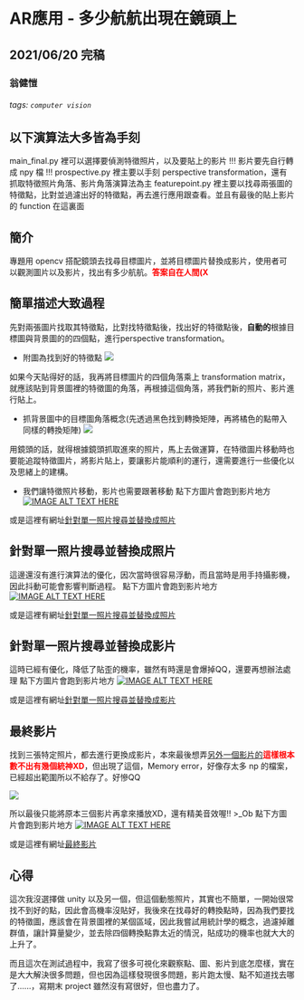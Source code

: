 # AR應用 - 多少航航出現在鏡頭上
## 2021/06/20 完稿  
### 翁健愷
###### tags: `computer vision`

## 以下演算法大多皆為手刻
main_final.py 裡可以選擇要偵測特徵照片，以及要貼上的影片  !!! 影片要先自行轉成 npy 檔 !!!
prospective.py 裡主要以手刻 perspective transformation，還有抓取特徵照片角落、影片角落演算法為主
featurepoint.py 裡主要以找尋兩張圖的特徵點，比對並過濾出好的特徵點，再去進行應用跟查看。並且有最後的貼上影片的 function 在這裏面

## 簡介
專題用 opencv 搭配鏡頭去找尋目標圖片，並將目標圖片替換成影片，使用者可以觀測圖片以及影片，找出有多少航航。<font color = 'red'>**答案自在人間(X**</font>

## 簡單描述大致過程
先對兩張圖片找取其特徵點，比對找特徵點後，找出好的特徵點後，**自動的**根據目標圖與背景圖的的四個點，進行perspective transformation。

* 附圖為找到好的特徵點
![](https://i.imgur.com/z07OXJG.jpg)

如果今天貼得好的話，我再將目標圖片的四個角落乘上 transformation matrix，就應該貼到背景圖裡的特徵圖的角落，再根據這個角落，將我們新的照片、影片進行貼上。

* 抓背景圖中的目標圖角落概念(先透過黑色找到轉換矩陣，再將橘色的點帶入同樣的轉換矩陣)
![](https://i.imgur.com/KZaICIv.png)

用鏡頭的話，就得根據鏡頭抓取進來的照片，馬上去做運算，在特徵圖片移動時也要能追蹤特徵圖片，將影片貼上，要讓影片能順利的運行，還需要進行一些優化以及思緒上的建構。

* 我們讓特徵照片移動，影片也需要跟著移動
點下方圖片會跑到影片地方
[![IMAGE ALT TEXT HERE](http://img.youtube.com/vi/ExOWR5VREk/0.jpg)](https://www.youtube.com/watch?v=ExOWR5VREk)

或是這裡有網址[針對單一照片搜尋並替換成照片](https://www.youtube.com/watch?v=ExOWR5VREk8)

## 針對單一照片搜尋並替換成照片
這邊還沒有進行演算法的優化，因次當時很容易浮動，而且當時是用手持攝影機，因此抖動可能會影響判斷過程。
點下方圖片會跑到影片地方
[![IMAGE ALT TEXT HERE](http://img.youtube.com/vi/4yoJXJ-W3Xk/0.jpg)](https://www.youtube.com/watch?v=4yoJXJ-W3Xk)

或是這裡有網址[針對單一照片搜尋並替換成照片](https://www.youtube.com/watch?v=4yoJXJ-W3Xk)

## 針對單一照片搜尋並替換成影片
這時已經有優化，降低了貼歪的機率，雖然有時還是會爆掉QQ，還要再想辦法處理
點下方圖片會跑到影片地方
[![IMAGE ALT TEXT HERE](http://img.youtube.com/vi/EoXiZ289wo4/0.jpg)](https://www.youtube.com/watch?v=EoXiZ289wo4)

或是這裡有網址[針對單一照片搜尋並替換成影片](https://www.youtube.com/watch?v=EoXiZ289wo4)

## 最終影片
找到三張特定照片，都去進行更換成影片，本來最後想弄[另外一個影片的](https://www.youtube.com/watch?v=Tf-E5oKYvvE)<font color = 'red'>**這樣根本數不出有幾個統神XD**</font>，但出現了這個，Memory error，好像存太多 np 的檔案，已經超出範圍所以不給存了。好慘QQ

![](https://i.imgur.com/lIuEYcu.png)

所以最後只能將原本三個影片再拿來播放XD，還有精美音效喔!! >_Ob
點下方圖片會跑到影片地方
[![IMAGE ALT TEXT HERE](http://img.youtube.com/vi/J2KVbKkFPXk/0.jpg)](https://www.youtube.com/watch?v=J2KVbKkFPXk)

或是這裡有網址[最終影片](https://www.youtube.com/watch?v=J2KVbKkFPXk)

## 心得
這次我沒選擇做 unity 以及另一個，但這個動態照片，其實也不簡單，一開始很常找不到好的點，因此會高機率沒貼好，我後來在找尋好的轉換點時，因為我們要找的特徵圖，應該會在背景圖裡的某個區域，因此我嘗試用統計學的概念，過濾掉離群值，讓計算量變少，並去除四個轉換點靠太近的情況，貼成功的機率也就大大的上升了。

而且這次在測試過程中，我寫了很多可視化來觀察點、圖、影片到底怎麼樣，實在是大大解決很多問題，但也因為這樣發現很多問題，影片跑太慢、點不知道找去哪了......，寫期末 project 雖然沒有寫很好，但也盡力了。
